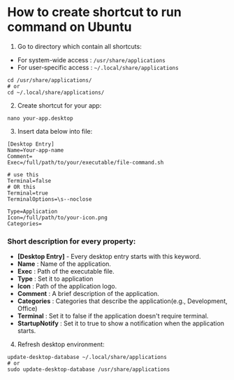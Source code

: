# How to create shortcut to run command on Ubuntu

1. Go to directory which contain all shortcuts:

* For system-wide access : `/usr/share/applications`
* For user-specific access : `~/.local/share/applications`

```shell
cd /usr/share/applications/
# or
cd ~/.local/share/applications/
```

2. Create shortcut for your app:
```shell
nano your-app.desktop
```

3. Insert data below into file:
```shell
[Desktop Entry]
Name=Your-app-name
Comment=
Exec=/full/path/to/your/executable/file-command.sh

# use this
Terminal=false
# OR this
Terminal=true
TerminalOptions=\s--noclose

Type=Application
Icon=/full/path/to/your-icon.png
Categories=
```

### Short description for every property:
* **[Desktop Entry]** - Every desktop entry starts with this keyword.
* **Name** : Name of the application.
* **Exec** : Path of the executable file.
* **Type** : Set it to application
* **Icon** : Path of the application logo.
* **Comment** : A brief description of the application.
* **Categories** : Categories that describe the application(e.g., Development, Office)
* **Terminal** : Set it to false if the application doesn't require terminal.
* **StartupNotify** : Set it to true to show a notification when the application starts.

4. Refresh desktop environment:
```shell
update-desktop-database ~/.local/share/applications
# or
sudo update-desktop-database /usr/share/applications
```
